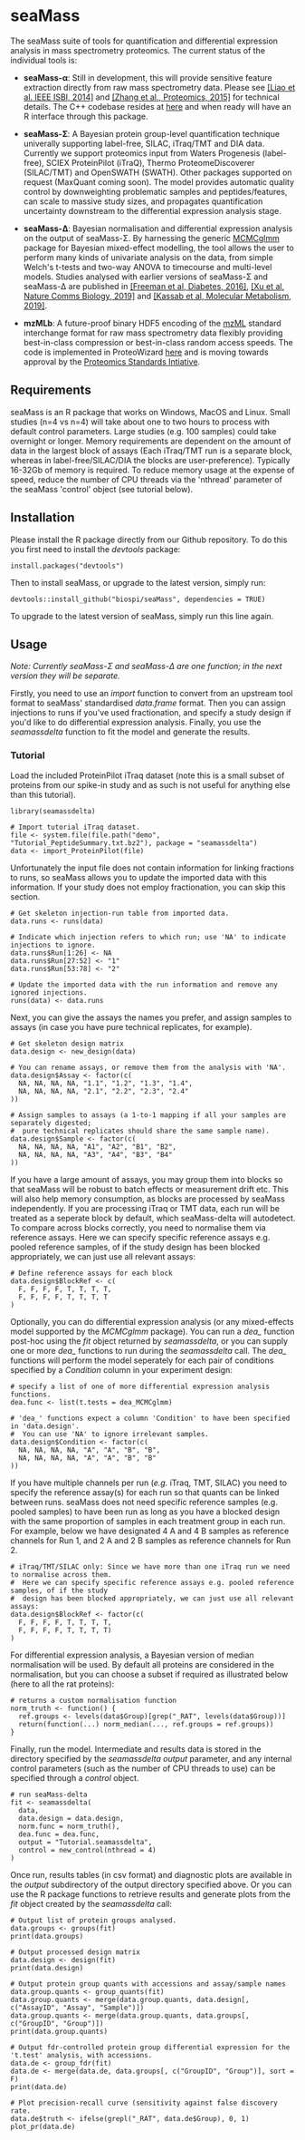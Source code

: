 # seaMass
The seaMass suite of tools for quantification and differential expression analysis in mass spectrometry proteomics. The current status of the individual tools is:

- **seaMass-α**: Still in development, this will provide sensitive feature extraction directly from raw mass spectrometry data. Please see [[Liao et al. IEEE ISBI, 2014]](https://doi.org/10.1109/ISBI.2014.6868123) and [[Zhang et al., Proteomics, 2015]](https://doi.org/10.1002/pmic.201400428) for technical details. The C++ codebase resides at [here](https://github.com/biospi/seaMass-alpha) and when ready will have an R interface through this package.

- **seaMass-Σ**: A Bayesian protein group-level quantification technique univerally supporting label-free, SILAC, iTraq/TMT and DIA data. Currently we support proteomics input from Waters Progenesis (label-free), SCIEX ProteinPilot (iTraQ), Thermo ProteomeDiscoverer (SILAC/TMT) and OpenSWATH (SWATH). Other packages supported on request (MaxQuant coming soon). The model provides automatic quality control by downweighting problematic samples and peptides/features, can scale to massive study sizes, and propagates quantification uncertainty downstream to the differential expression analysis stage. 

- **seaMass-Δ**: Bayesian normalisation and differential expression analysis on the output of seaMass-Σ. By harnessing the generic [MCMCglmm](https://cran.r-project.org/web/packages/MCMCglmm) package for Bayesian mixed-effect modelling, the tool allows the user to perform many kinds of univariate analysis on the data, from simple Welch's t-tests and two-way ANOVA to timecourse and multi-level models. Studies analysed with earlier versions of seaMass-Σ and seaMass-Δ are published in [[Freeman et al, Diabetes, 2016]](	
https://doi.org/10.2337/db15-0835), [[Xu et al, Nature Comms Biology, 2019]](https://doi.org/10.1038/s42003-018-0254-9) and [[Kassab et al, Molecular Metabolism, 2019]](	
https://doi.org/10.1016/j.molmet.2019.08.003).

- **mzMLb**: A future-proof binary HDF5 encoding of the [mzML](http://www.psidev.info/mzML) standard interchange format for raw mass spectrometry data flexibly providing best-in-class compression or best-in-class random access speeds. The code is implemented in ProteoWizard [here](https://github.com/biospi/mzmlb) and is moving towards approval by the [Proteomics Standards Intiative](http://www.psidev.info/).  

## Requirements

seaMass is an R package that works on Windows, MacOS and Linux. Small studies (n=4 vs n=4) will take about one to two hours to process with default control parameters. Large studies (e.g. 100 samples) could take overnight or longer. Memory requirements are dependent on the amount of data in the largest block of assays (Each iTraq/TMT run is a separate block, whereas in label-free/SILAC/DIA the blocks are user-preference). Typically 16-32Gb of memory is required. To reduce memory usage at the expense of speed, reduce the number of CPU threads via the 'nthread' parameter of the seaMass 'control' object (see tutorial below).

## Installation

Please install the R package directly from our Github repository. To do this you first need to install the *devtools* package: 

```
install.packages("devtools")
```

Then to install seaMass, or upgrade to the latest version, simply run:

```
devtools::install_github("biospi/seaMass", dependencies = TRUE)
```

To upgrade to the latest version of seaMass, simply run this line again.

## Usage

*Note: Currently seaMass-Σ and seaMass-Δ are one function; in the next version they will be separate.*

Firstly, you need to use an *import* function to convert from an upstream tool format to seaMass' standardised *data.frame* format. Then you can assign injections to runs if you've used fractionation, and specify a study design if you'd like to do differential expression analysis. Finally, you use the *seamassdelta* function to fit the model and generate the results.

### Tutorial

Load the included ProteinPilot iTraq dataset (note this is a small subset of proteins from our spike-in study and as such is not useful for anything else than this tutorial).

```
library(seamassdelta)

# Import tutorial iTraq dataset.
file <- system.file(file.path("demo", "Tutorial_PeptideSummary.txt.bz2"), package = "seamassdelta")
data <- import_ProteinPilot(file)
```

Unfortunately the input file does not contain information for linking fractions to runs, so seaMass allows you to update the imported data with this information. If your study does not employ fractionation, you can skip this section.

```
# Get skeleton injection-run table from imported data.
data.runs <- runs(data)

# Indicate which injection refers to which run; use 'NA' to indicate injections to ignore.
data.runs$Run[1:26] <- NA
data.runs$Run[27:52] <- "1"
data.runs$Run[53:78] <- "2"

# Update the imported data with the run information and remove any ignored injections.
runs(data) <- data.runs
```

Next, you can give the assays the names you prefer, and assign samples to assays (in case you have pure technical replicates, for example).

```
# Get skeleton design matrix
data.design <- new_design(data)

# You can rename assays, or remove them from the analysis with 'NA'.
data.design$Assay <- factor(c(
  NA, NA, NA, NA, "1.1", "1.2", "1.3", "1.4",
  NA, NA, NA, NA, "2.1", "2.2", "2.3", "2.4"
))

# Assign samples to assays (a 1-to-1 mapping if all your samples are separately digested;
#  pure technical replicates should share the same sample name).
data.design$Sample <- factor(c(
  NA, NA, NA, NA, "A1", "A2", "B1", "B2",
  NA, NA, NA, NA, "A3", "A4", "B3", "B4"
))
```

If you have a large amount of assays, you may group them into blocks so that seaMass will be robust to batch effects or measurement drift etc. This will also help memory consumption, as blocks are processed by seaMass independently. If you are processing iTraq or TMT data, each run will be treated as a seperate block by default, which seaMass-delta will autodetect. To compare across blocks correctly, you need to normalise them via reference assays. Here we can specify specific reference assays e.g. pooled reference samples, of if the study design has been blocked appropriately, we can just use all relevant assays:

```
# Define reference assays for each block
data.design$BlockRef <- c(
  F, F, F, F, T, T, T, T,
  F, F, F, F, T, T, T, T
)
```

Optionally, you can do differential expression analysis (or any mixed-effects model supported by the *MCMCglmm* package). You can run a *dea_* function post-hoc using the *fit* object returned by *seamassdelta*, or you can supply one or more *dea_* functions to run during the *seamassdelta* call. The *dea_* functions will perform the model seperately for each pair of conditions specified by a *Condition* column in your experiment design:

```
# specify a list of one of more differential expression analysis functions.
dea.func <- list(t.tests = dea_MCMCglmm)

# 'dea_' functions expect a column 'Condition' to have been specified in 'data.design'.
#  You can use 'NA' to ignore irrelevant samples.
data.design$Condition <- factor(c(
  NA, NA, NA, NA, "A", "A", "B", "B",
  NA, NA, NA, NA, "A", "A", "B", "B"
))
```

If you have multiple channels per run (*e.g.* iTraq, TMT, SILAC) you need to specify the reference assay(s) for each run so that quants can be linked between runs. seaMass does not need specific reference samples (e.g. pooled samples) to have been run as long as you have a blocked design with the same proportion of samples in each treatment group in each run. For example, below we have designated 4 A and 4 B samples as reference channels for Run 1, and 2 A and 2 B samples as reference channels for Run 2.

```
# iTraq/TMT/SILAC only: Since we have more than one iTraq run we need to normalise across them.
#  Here we can specify specific reference assays e.g. pooled reference samples, of if the study
#  design has been blocked appropriately, we can just use all relevant assays:
data.design$BlockRef <- factor(c(
  F, F, F, F, T, T, T, T,
  F, F, F, F, T, T, T, T)
)
```

For differential expression analysis, a Bayesian version of median normalisation will be used. By default all proteins are considered in the normalisation, but you can choose a subset if required as illustrated below (here to all the rat proteins):

```
# returns a custom normalisation function
norm_truth <- function() {
  ref.groups <- levels(data$Group)[grep("_RAT", levels(data$Group))]
  return(function(...) norm_median(..., ref.groups = ref.groups))
}
```

Finally, run the model. Intermediate and results data is stored in the directory specified by the *seamassdelta* *output* parameter, and any internal control parameters (such as the number of CPU threads to use) can be specified through a *control* object. 

```
# run seaMass-delta
fit <- seamassdelta(
  data,
  data.design = data.design,
  norm.func = norm_truth(),
  dea.func = dea.func,
  output = "Tutorial.seamassdelta",
  control = new_control(nthread = 4)
)
```

Once run, results tables (in csv format) and diagnostic plots are available in the *output* subdirectory of the output directory specified above. Or you can use the R package functions to retrieve results and generate plots from the *fit* object created by the *seamassdelta* call:

```
# Output list of protein groups analysed.
data.groups <- groups(fit)
print(data.groups)

# Output processed design matrix
data.design <- design(fit)
print(data.design)

# Output protein group quants with accessions and assay/sample names
data.group.quants <- group_quants(fit)
data.group.quants <- merge(data.group.quants, data.design[, c("AssayID", "Assay", "Sample")])
data.group.quants <- merge(data.group.quants, data.groups[, c("GroupID", "Group")])
print(data.group.quants)

# Output fdr-controlled protein group differential expression for the 't.test' analysis, with accessions.
data.de <- group_fdr(fit)
data.de <- merge(data.de, data.groups[, c("GroupID", "Group")], sort = F)
print(data.de)

# Plot precision-recall curve (sensitivity against false discovery rate.
data.de$truth <- ifelse(grepl("_RAT", data.de$Group), 0, 1)
plot_pr(data.de)
```
